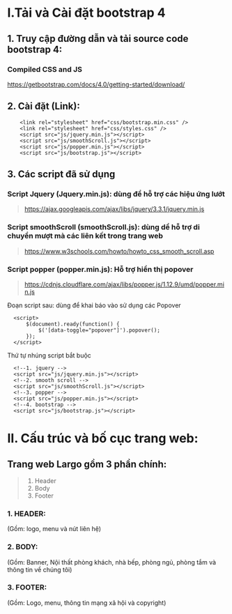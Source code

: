 # I.Tải và Cài đặt bootstrap 4
## 1. Truy cập đường dẫn và tải source code bootstrap 4:

  ### Compiled CSS and JS
  https://getbootstrap.com/docs/4.0/getting-started/download/

## 2. Cài đặt (Link):
```
    <link rel="stylesheet" href="css/bootstrap.min.css" />
    <link rel="stylesheet" href="css/styles.css" />
    <script src="js/jquery.min.js"></script>
    <script src="js/smoothScroll.js"></script>
    <script src="js/popper.min.js"></script>
    <script src="js/bootstrap.js"></script>
```
## 3. Các script đã sử dụng
  ### Script Jquery (Jquery.min.js): dùng để hỗ trợ các hiệu ứng lướt
  >https://ajax.googleapis.com/ajax/libs/jquery/3.3.1/jquery.min.js
  ### Script smoothScroll (smoothScroll.js): dùng dể hỗ trợ di chuyển mượt mà các liên kết trong trang web
  >https://www.w3schools.com/howto/howto_css_smooth_scroll.asp
  ### Script popper (popper.min.js): Hỗ trợ hiển thị popover 
  >https://cdnjs.cloudflare.com/ajax/libs/popper.js/1.12.9/umd/popper.min.js
  >
  Đoạn script sau: dùng để khai báo vào sử dụng các Popover
  ```
    <script>
        $(document).ready(function() {
            $('[data-toggle="popover"]').popover();
        });
    </script>
  ```
  Thứ tự nhúng script bắt buộc
  ```
    <!--1. jquery -->
    <script src="js/jquery.min.js"></script>
    <!--2. smooth scroll -->
    <script src="js/smoothScroll.js"></script>
    <!--3. popper -->
    <script src="js/popper.min.js"></script>
    <!--4. bootstrap -->
    <script src="js/bootstrap.js"></script>
  ```
  # II. Cấu trúc và bố cục trang web:
  ## Trang web Largo gồm 3 phần chính:
  > 1. Header
  > 2. Body
  > 3. Footer
  ### 1. HEADER: 
  (Gồm: logo, menu và nút liên hệ)

  ### 2. BODY:
  (Gồm: Banner, Nội thất phòng khách, nhà bếp, phòng ngủ, phòng tắm và thông tin về chúng tôi)

  ### 3. FOOTER:
  (Gồm: Logo, menu, thông tin mạng xã hội và copyright)